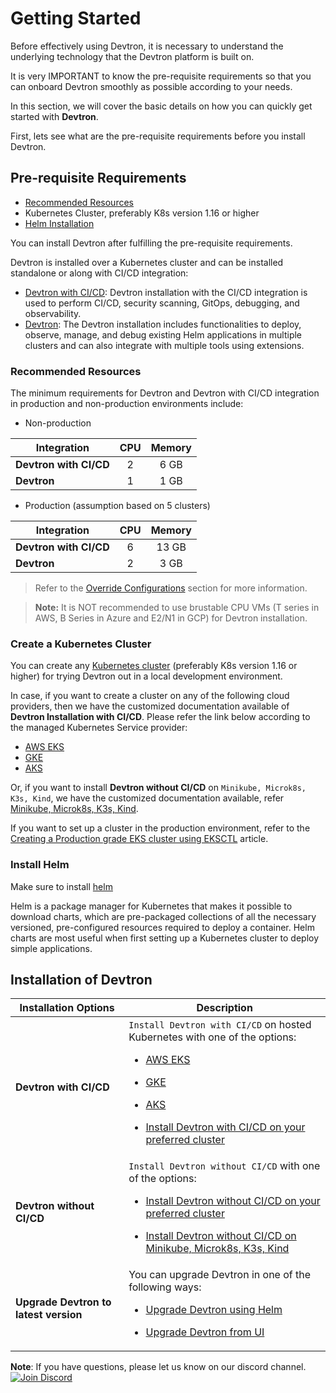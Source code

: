 # Getting Started
 

Before effectively using Devtron, it is necessary to understand the underlying technology that the Devtron platform is built on. 

It is very IMPORTANT to know the pre-requisite requirements so that you can onboard Devtron smoothly as possible according to your needs. 

In this section, we will cover the basic details on how you can quickly get started with **Devtron**.
 
First, lets see what are the pre-requisite requirements before you install Devtron.

## Pre-requisite Requirements
* [Recommended Resources](#recommended-resources)
*  Kubernetes Cluster, preferably K8s version 1.16 or higher
* [Helm Installation](https://helm.sh/docs/intro/install/)

You can install Devtron after fulfilling the pre-requisite requirements.

Devtron is installed over a Kubernetes cluster and can be installed standalone or along with CI/CD integration:

* [Devtron with CI/CD](install-devtron-with-cicd.md): Devtron installation with the CI/CD integration is used to perform CI/CD, security scanning, GitOps, debugging, and observability.
* [Devtron](install-devtron.md): The Devtron installation includes functionalities to deploy, observe, manage, and debug existing Helm applications in multiple clusters and can also integrate with multiple tools using extensions.

 

### Recommended Resources

The minimum requirements for Devtron and Devtron with CI/CD integration in production and non-production environments include:

* Non-production

| Integration | CPU | Memory |
| --- | :---: | :---: |
| **Devtron with CI/CD** | 2 | 6 GB |
| **Devtron** | 1 | 1 GB |

* Production (assumption based on 5 clusters)

| Integration | CPU | Memory |
| --- | :---: | :---: |
| **Devtron with CI/CD** | 6 | 13 GB |
| **Devtron** | 2 | 3 GB |

> Refer to the [Override Configurations](./override-default-devtron-installation-configs.md) section for more information.

>**Note:** It is NOT recommended to use brustable CPU VMs (T series in AWS, B Series in Azure and E2/N1 in GCP) for Devtron installation.
 
### Create a Kubernetes Cluster
 
You can create any [Kubernetes cluster](https://kubernetes.io/docs/tutorials/kubernetes-basics/create-cluster/) (preferably K8s version 1.16 or higher) for trying Devtron out in a local development environment.

In case, if you want to create a cluster on any of the following cloud providers, then we have the customized documentation available of **Devtron Installation with CI/CD**. Please refer the link below according to the managed Kubernetes Service provider:

* [AWS EKS](install-devtron-on-AWS-EKS.md)
* [GKE](install-devtron-on-GKE.md)
* [AKS](install-devtron-on-AKS.md)

Or, if you want to install **Devtron without CI/CD** on `Minikube, Microk8s, K3s, Kind`, we have the customized documentation available, refer [Minikube, Microk8s, K3s, Kind](install-devtron-on-Minikube-Mikrok8s-K3s-Kind.md).
 
If you want to set up a cluster in the production environment, refer to the [Creating a Production grade EKS cluster using EKSCTL](https://devtron.ai/blog/creating-production-grade-kubernetes-eks-cluster-eksctl/) article.

### Install Helm

Make sure to install [helm]((https://helm.sh/docs/intro/install/))

Helm is a package manager for Kubernetes that makes it possible to download charts, which are pre-packaged collections of all the necessary versioned, pre-configured resources required to deploy a container. Helm charts are most useful when first setting up a Kubernetes cluster to deploy simple applications.


## Installation of Devtron

| Installation Options | Description |
| --- | --- |
| **Devtron with CI/CD** | `Install Devtron with CI/CD` on hosted Kubernetes with one of the options:<ul><li>[AWS EKS](install-devtron-on-AWS-EKS.md)</ul></li><ul><li>[GKE](install-devtron-on-GKE.md)</ul></li><ul><li>[AKS](install-devtron-on-AKS.md)</ul></li><ul><li>[Install Devtron with CI/CD on your preferred cluster](install-devtron-with-cicd.md)</ul></li>   |
| **Devtron without CI/CD** | `Install Devtron without CI/CD` with one of the options:<ul><li>[Install Devtron without CI/CD on your preferred cluster](install-devtron.md)</ul></li><ul><li>[Install Devtron without CI/CD on Minikube, Microk8s, K3s, Kind](install-devtron-on-Minikube-Mikrok8s-K3s-Kind.md)</ul></li>|
| **Upgrade Devtron to latest version** | You can upgrade Devtron in one of the following ways:<ul><li>[Upgrade Devtron using Helm](https://docs.devtron.ai/v/v0.5/getting-started/upgrade#upgrade-devtron-using-helm)</ul></li><ul><li>[Upgrade Devtron from UI](https://docs.devtron.ai/v/v0.5/getting-started/upgrade/upgrade-devtron-ui)</ul></li> |

**Note**: If you have questions, please let us know on our discord channel. [![Join Discord](https://img.shields.io/badge/Join%20us%20on-Discord-e01563.svg)](https://discord.gg/jsRG5qx2gp)


